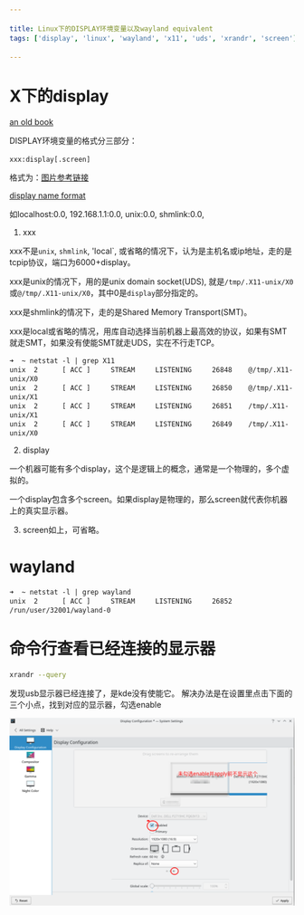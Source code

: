 ```yaml
---

title: Linux下的DISPLAY环境变量以及wayland equivalent
tags: ['display', 'linux', 'wayland', 'x11', 'uds', 'xrandr', 'screen']

---
```


# X下的display

[an old book](assets/graphics_admin_guide.pdf)

DISPLAY环境变量的格式分三部分：

`xxx:display[.screen]`

格式为：[图片参考链接](https://books.google.com.hk/books?redir_esc=y&hl=zh-CN&id=FNBQAAAAYAAJ&dq=shmlink&focus=searchwithinvolume&q=shmlink)

[display name format](assets/display_name_format.png)



如localhost:0.0, 192.168.1.1:0.0, unix:0.0, shmlink:0.0, 

1. xxx

xxx不是`unix`, `shmlink`, 'local`, 或省略的情况下，认为是主机名或ip地址，走的是tcpip协议，端口为6000+display。

xxx是unix的情况下，用的是unix domain socket(UDS), 就是`/tmp/.X11-unix/X0`或`@/tmp/.X11-unix/X0`，其中0是`display`部分指定的。

xxx是shmlink的情况下，走的是Shared Memory Transport(SMT)。

xxx是local或省略的情况，用库自动选择当前机器上最高效的协议，如果有SMT就走SMT，如果没有使能SMT就走UDS，实在不行走TCP。

```
➜  ~ netstat -l | grep X11
unix  2      [ ACC ]     STREAM     LISTENING     26848    @/tmp/.X11-unix/X0
unix  2      [ ACC ]     STREAM     LISTENING     26850    @/tmp/.X11-unix/X1
unix  2      [ ACC ]     STREAM     LISTENING     26851    /tmp/.X11-unix/X1
unix  2      [ ACC ]     STREAM     LISTENING     26849    /tmp/.X11-unix/X0

```

2. display

一个机器可能有多个display，这个是逻辑上的概念，通常是一个物理的，多个虚拟的。

一个display包含多个screen。如果display是物理的，那么screen就代表你机器上的真实显示器。

3. screen如上，可省略。


# wayland

```
➜  ~ netstat -l | grep wayland
unix  2      [ ACC ]     STREAM     LISTENING     26852    /run/user/32001/wayland-0
```



# 命令行查看已经连接的显示器

```bash
xrandr --query
```

发现usb显示器已经连接了，是kde没有使能它。
解决办法是在设置里点击下面的三个小点，找到对应的显示器，勾选enable

![](assets/monitor_settings_kde.png)


